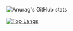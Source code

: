 ![Anurag's GitHub stats](https://github-readme-stats.vercel.app/api?username=zolfagharipour&show_icons=true&theme=onedark)

[![Top Langs](https://github-readme-stats.vercel.app/api/top-langs/?username=zolfagharipour&layout=pie)](https://github.com/anuraghazra/github-readme-stats)
